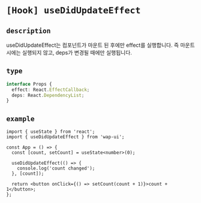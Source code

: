 # `[Hook] useDidUpdateEffect`

## `description`

useDidUpdateEffect는 컴포넌트가 마운트 된 후에만 effect를 실행합니다.
즉 마운트 시에는 실행되지 않고, deps가 변경될 때에만 실행됩니다.

## `type`

```ts
interface Props {
  effect: React.EffectCallback;
  deps: React.DependencyList;
}
```

## `example`

```tsx
import { useState } from 'react';
import { useDidUpdateEffect } from 'wap-ui';

const App = () => {
  const [count, setCount] = useState<number>(0);

  useDidUpdateEffect(() => {
    console.log('count changed');
  }, [count]);

  return <button onClick={() => setCount(count + 1)}>count + 1</button>;
};
```
